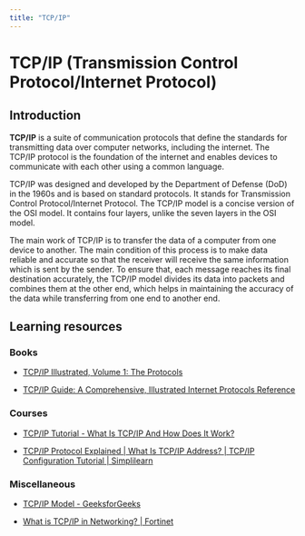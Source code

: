 ```yaml
---
title: "TCP/IP"
---
```


# TCP/IP (Transmission Control Protocol/Internet Protocol)

## Introduction

**TCP/IP** is a suite of communication protocols that define the standards for transmitting data over computer networks, including the internet. The TCP/IP protocol is the foundation of the internet and enables devices to communicate with each other using a common language.

TCP/IP was designed and developed by the Department of Defense (DoD) in the 1960s and is based on standard protocols. It stands for Transmission Control Protocol/Internet Protocol. The TCP/IP model is a concise version of the OSI model. It contains four layers, unlike the seven layers in the OSI model.

The main work of TCP/IP is to transfer the data of a computer from one device to another. The main condition of this process is to make data reliable and accurate so that the receiver will receive the same information which is sent by the sender. To ensure that, each message reaches its final destination accurately, the TCP/IP model divides its data into packets and combines them at the other end, which helps in maintaining the accuracy of the data while transferring from one end to another end.

## Learning resources

### Books

- [TCP/IP Illustrated, Volume 1: The Protocols](https://www.amazon.com/TCP-Illustrated-Vol-Addison-Wesley-Professional/dp/0201633469)

- [TCP/IP Guide: A Comprehensive, Illustrated Internet Protocols Reference](https://www.amazon.com/TCP-Guide-Comprehensive-Illustrated-Protocols/dp/159327047X)

### Courses

- [TCP/IP Tutorial - What Is TCP/IP And How Does It Work?](https://www.youtube.com/watch?v=kE7OLr9zTqk)

- [TCP/IP Protocol Explained | What Is TCP/IP Address? | TCP/IP Configuration Tutorial | Simplilearn](https://www.youtube.com/watch?v=CsektxtqA8c)

### Miscellaneous

- [TCP/IP Model - GeeksforGeeks](https://www.geeksforgeeks.org/tcp-ip-model/)

- [What is TCP/IP in Networking? | Fortinet](https://www.fortinet.com/resources/cyberglossary/tcp-ip)
